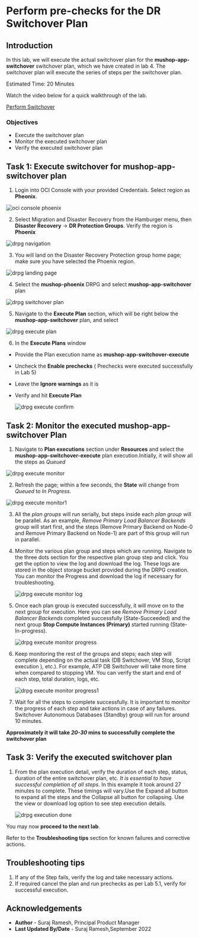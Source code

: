 # Perform pre-checks for the DR Switchover Plan

## Introduction

In this lab, we will execute the actual switchover plan for the **mushop-app-switchover** switchover plan, which we have created in lab 4. The switchover plan will execute the series of steps per the switchover plan.

Estimated Time: 20 Minutes

Watch the video below for a quick walkthrough of the lab.

[Perform Switchover](videohub:1_d9ownrzi)

### Objectives

- Execute the switchover plan
- Monitor the executed switchover plan
- Verify the executed switchover plan

## Task 1: Execute switchover for mushop-app-switchover plan

1. Login into OCI Console with your provided Credentials. Select region as **Pheonix**.

  ![oci console phoenix](./images/phoenix-region.png)

2. Select Migration and Disaster Recovery from the Hamburger menu, then **Disaster Recovery** -> **DR Protection Groups**. Verify the region is **Phoenix**

  ![drpg navigation](./images/phoenix-drpgpage.png)

3. You will land on the Disaster Recovery Protection group home page; make sure you have selected the Phoenix region.

  ![drpg landing page](./images/phoenix-drpg.png)

4. Select the **mushop-phoenix** DRPG and select **mushop-app-switchover** plan

  ![drpg switchover plan](./images/phoenix-sw-plan.png)

5. Navigate to the **Execute Plan** section, which will be right below the **mushop-app-switchover** plan, and select

  ![drpg execute plan](./images/phoenix-execute-plan.png)

6. In the **Execute Plans** window

- Provide the Plan execution name as **mushop-app-switchover-execute**
- Uncheck the **Enable prechecks**  (  Prechecks were executed successfully in Lab 5)
- Leave the **Ignore warnings** as it is
- Verify and hit **Execute Plan**

  ![drpg execute confirm](./images/phoenix-execute-run.png)

## Task 2: Monitor the executed mushop-app-switchover Plan

1. Navigate to **Plan executions** section under **Resources** and select the **mushop-app-switchover-execute** plan execution.Initially, it will show all the steps as *Queued*

  ![drpg execute monitor](./images/phoenix-execute-queued.png)

2. Refresh the page; within a few seconds, the **State** will change from *Queued* to *In Progress*.

  ![drpg execute monitor1](./images/phoenix-execute-inprogress.png)

3. All the *plan groups* will run serially, but steps inside each *plan group* will be parallel. As an example, *Remove Primary Load Balancer Backends* group will start first, and the steps (Remove Primary Backend on Node-0 and Remove Primary Backend on Node-1) are part of this group will run in parallel.

4. Monitor the various plan group and steps which are running. Navigate to the three dots section for the respective plan group step and click. You get the option to view the log and download the log. These logs are stored in the object storage bucket provided during the DRPG creation. You can monitor the Progress and download the log if necessary for troubleshooting.

   ![drpg execute monitor log](./images/phoenix-execute-viewlog.png)

5. Once each plan group is executed successfully, it will move on to the next group for execution. Here you can see  *Remove Primary Load Balancer Backends*  completed successfully (State-Succeeded) and the next group **Stop Compute Instances (Primary)** started running (State-In-progress).

   ![drpg execute monitor progress](./images/phoenix-execute-moving.png)

6. Keep monitoring the rest of the groups and steps; each step will complete depending on the actual task (DB Switchover, VM Stop, Script execution ), etc.). For example, ATP DB Switchover will take more time when compared to stopping VM. You can verify the start and end of each step, total duration, logs, etc.

   ![drpg execute monitor progress1 ](./images/phoenix-execute-moving1.png)

7. Wait for all the steps to complete successfully.  It is important to monitor the progress of each step and take actions in case of any failures.  Switchover Autonomous Databases (Standby) group will run for around 10 minutes. 

**Approximately it will take *20-30* mins to successfully complete the switchover plan**

## Task 3: Verify the executed switchover plan

1. From the plan execution detail, verify the duration of each step, status, duration of the entire switchover plan, etc. *It is essential to have successful completion of all steps*. In this example it took around 27 minutes to complete. These timings will vary.Use the Expand all button to expand all the steps and the Collapse all button for collapsing. Use the view or download log option to see step execution details.

      ![drpg execution done](./images/phoenix-execute-done.png)

You may now **proceed to the next lab**.

Refer to the **Troubleshooting tips** section for known failures and corrective actions.

## Troubleshooting tips

1. If any of the Step fails, verify the log and take necessary actions.
2. If required cancel the plan and run prechecks as per Lab 5.1, verify for successful execution.



## Acknowledgements

- **Author** -  Suraj Ramesh, Principal Product Manager
- **Last Updated By/Date** -  Suraj Ramesh,September 2022
